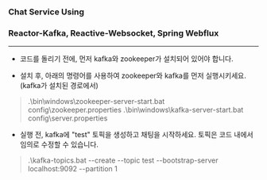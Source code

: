### Chat Service Using
### Reactor-Kafka, Reactive-Websocket, Spring Webflux
***
- 코드를 돌리기 전에, 먼저 kafka와 zookeeper가 설치되어 있어야 합니다.

   
- 설치 후, 아래의 명령어를 사용하여 zookeeper와 kafka를 먼저 실행시키세요. (kafka가 설치된 경로에서)
>.\bin\windows\zookeeper-server-start.bat config\zookeeper.properties
.\bin\windows\kafka-server-start.bat config\server.properties

- 실행 전, kafka에 "test" 토픽을 생성하고 채팅을 시작하세요. 토픽은 코드 내에서 임의로 수정할 수 있습니다.
>.\kafka-topics.bat --create --topic test --bootstrap-server localhost:9092 --partition 1
